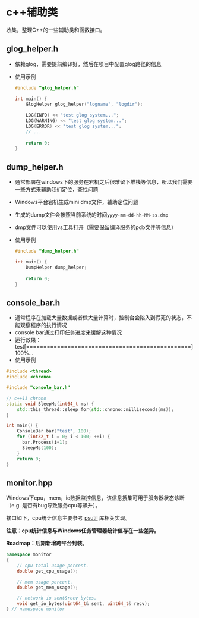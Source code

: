 # c++辅助类

收集，整理C++的一些辅助类和函数接口。

## glog_helper.h

- 依赖glog，需要提前编译好，然后在项目中配置glog路径的信息

- 使用示例

  ```c++
  #include "glog_helper.h"
  
  int main() {
      GlogHelper glog_helper("logname", "logdir");
      
      LOG(INFO) << "test glog system...";
      LOG(WARNING) << "test glog system...";
      LOG(ERROR) << "test glog system...";
      // ...
      
      return 0;
  }
  ```



## dump_helper.h

- 通常部署在windows下的服务在宕机之后很难留下堆栈等信息，所以我们需要一些方式来辅助我们定位，查找问题

- Windows平台宕机生成mini dmp文件，辅助定位问题

- 生成的dump文件会按照当前系统的时间`yyyy-mm-dd-hh-MM-ss.dmp`

- dmp文件可以使用vs工具打开（需要保留编译服务的pdb文件等信息）

- 使用示例

  ```c++
  #include "dump_helper.h"
  
  int main() {
      DumpHelper dump_helper;
      
      return 0;
  }
  ```



## console_bar.h

- 通常程序在加载大量数据或者做大量计算时，控制台会陷入到假死的状态，不能观察程序的执行情况
- console bar通过打印任务进度来缓解这种情况
- 运行效果：test\[================================================] 100%...
- 使用示例

```c++
#include <thread>
#include <chrono>

#include "console_bar.h"

// c++11 chrono
static void SleepMs(int64_t ms) {
	std::this_thread::sleep_for(std::chrono::milliseconds(ms));
}

int main() {
    ConsoleBar bar("test", 100);
    for (int32_t i = 0; i < 100; ++i) {
      bar.Process(i+1);
      SleepMs(100);
    }
    return 0;
}
```



## monitor.hpp

Windows下cpu，mem，io数据监控信息，该信息搜集可用于服务器状态诊断（e.g. 是否有bug导致服务cpu等飙升）。

接口如下，cpu统计信息主要参考 [psutil](https://github.com/giampaolo/psutil) 库相关实现。

**注意：cpu统计信息与Windows任务管理器统计值存在一些差异。**

**Roadmap：后期新增跨平台封装。**

```c++
namespace monitor
{
    // cpu total usage percent.
    double get_cpu_usage();

    // mem usage percent.
    double get_mem_usage();

    // network io sent&recv bytes.
    void get_io_bytes(uint64_t& sent, uint64_t& recv);
} // namespace monitor
```



